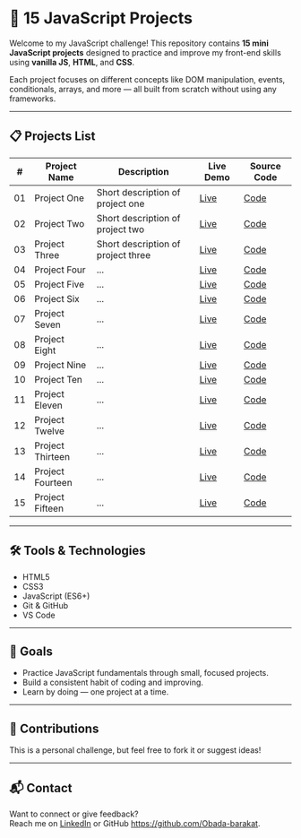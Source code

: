 # 🚀 15 JavaScript Projects

Welcome to my JavaScript challenge! This repository contains **15 mini JavaScript projects** designed to practice and improve my front-end skills using **vanilla JS**, **HTML**, and **CSS**.

Each project focuses on different concepts like DOM manipulation, events, conditionals, arrays, and more — all built from scratch without using any frameworks.

---

## 📋 Projects List

| #   | Project Name             | Description                         | Live Demo                | Source Code              |
|-----|--------------------------|-------------------------------------|---------------------------|--------------------------|
| 01  | Project One              | Short description of project one    | [Live](#)                | [Code](#)                |
| 02  | Project Two              | Short description of project two    | [Live](#)                | [Code](#)                |
| 03  | Project Three            | Short description of project three  | [Live](#)                | [Code](#)                |
| 04  | Project Four             | ...                                 | [Live](#)                | [Code](#)                |
| 05  | Project Five             | ...                                 | [Live](#)                | [Code](#)                |
| 06  | Project Six              | ...                                 | [Live](#)                | [Code](#)                |
| 07  | Project Seven            | ...                                 | [Live](#)                | [Code](#)                |
| 08  | Project Eight            | ...                                 | [Live](#)                | [Code](#)                |
| 09  | Project Nine             | ...                                 | [Live](#)                | [Code](#)                |
| 10  | Project Ten              | ...                                 | [Live](#)                | [Code](#)                |
| 11  | Project Eleven           | ...                                 | [Live](#)                | [Code](#)                |
| 12  | Project Twelve           | ...                                 | [Live](#)                | [Code](#)                |
| 13  | Project Thirteen         | ...                                 | [Live](#)                | [Code](#)                |
| 14  | Project Fourteen         | ...                                 | [Live](#)                | [Code](#)                |
| 15  | Project Fifteen          | ...                                 | [Live](#)                | [Code](#)                |

---

## 🛠️ Tools & Technologies

- HTML5  
- CSS3  
- JavaScript (ES6+)  
- Git & GitHub  
- VS Code

---

## 📌 Goals

- Practice JavaScript fundamentals through small, focused projects.
- Build a consistent habit of coding and improving.
- Learn by doing — one project at a time.

---

## 🙌 Contributions

This is a personal challenge, but feel free to fork it or suggest ideas!

---

## 📬 Contact

Want to connect or give feedback?  
Reach me on [LinkedIn](www.linkedin.com/in/ubba-obada) or GitHub https://github.com/Obada-barakat.


